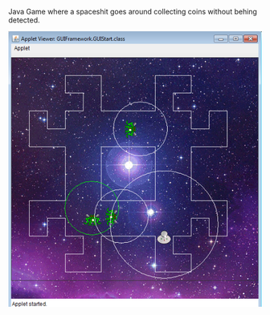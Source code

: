 Java Game where a spaceshit goes around collecting coins without behing detected.

![alt tag](https://github.com/ucla-cs/space-invasion-java/blob/master/COMP-521.png)
